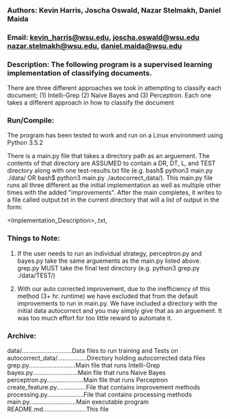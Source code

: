 ### Authors: Kevin Harris, Joscha Oswald, Nazar Stelmakh, Daniel Maida
### Email: kevin_harris@wsu.edu, joscha.oswald@wsu.edu nazar.stelmakh@wsu.edu, daniel.maida@wsu.edu

### Description: The following program is a supervised learning implementation of classifying documents.
There are three different approaches we took in attempting to classify each document; (1) Intelli-Grep
(2) Naive Bayes and (3) Perceptron. Each one takes a different approach in how to classify the document

### Run/Compile:
The program has been tested to work and run on a Linux environment using Python 3.5.2

There is a main.py file that takes a directory path as an arguement. The contents of that
directory are ASSUMED to contain a DR, DT, L, and TEST directory along with one test-results.txt
file (e.g. bash$ python3 main.py ./data/ OR bash$ python3 main.py ./autocorrect_data/). This main.py
file runs all three different as the initial implementation as well as multiple other times with
the added "improvements". After the main completes, it writes to a file called output.txt
in the current directory that will a list of output in the form:

<Implementation_Description>,<Original File Name>.txt,<Classification>

### Things to Note:

1) If the user needs to run an individual strategy, perceptron.py and bayes.py take the same
arguements as the main.py listed above. grep.py MUST take the final test directory 
(e.g. python3 grep.py ./data/TEST/)

2) With our auto corrected improvement, due to the inefficiency of this method (3+ hr. runtime)
we have excluded that from the default improvements to run in main.py. We have included a directory
with the initial data autocorrect and you may simply give that as an arguement. It was too much
effort for too little reward to automate it.

### Archive:
data/.............................Data files to run training and Tests on
autocorrect_data/.................Directory holding autocorrected data files
grep.py...........................Main file that runs Intelli-Grep
bayes.py..........................Main file that runs Naive Bayes
perceptron.py.....................Main file that runs Perceptron
create_feature.py.................File that contains improvement methods
processing.py.....................File that contains processing methods
main.py...........................Main executable program
README.md.........................This file

